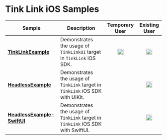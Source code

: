 # Tink Link iOS Samples

|Sample|Description|Temporary User|Existing User|
|---|---|---|---|
|**[TinkLinkExample](TinkLinkExample)**|Demonstrates the usage of `TinkLinkUI` target in `TinkLink` iOS SDK.|<p align="center"><img align="center" width="20" alt="icon-check-green" src="https://user-images.githubusercontent.com/14132621/116664333-9a132080-a998-11eb-92da-0de3116551be.png"></p>|<p align="center"><img align="center" width="20" alt="icon-check-green" src="https://user-images.githubusercontent.com/14132621/116664333-9a132080-a998-11eb-92da-0de3116551be.png"></p>|
|**[HeadlessExample](HeadlessExample)**|Demonstrates the usage of `TinkLink` target in `TinkLink` iOS SDK with UIKit.||<p align="center"><img align="center" width="20" alt="icon-check-green" src="https://user-images.githubusercontent.com/14132621/116664333-9a132080-a998-11eb-92da-0de3116551be.png"></p>|
|**[HeadlessExample-SwiftUI](HeadlessExample-SwiftUI)**|Demonstrates the usage of `TinkLink` target in `TinkLink` iOS SDK with SwiftUI.||<p align="center"><img align="center" width="20" alt="icon-check-green" src="https://user-images.githubusercontent.com/14132621/116664333-9a132080-a998-11eb-92da-0de3116551be.png"></p>|

